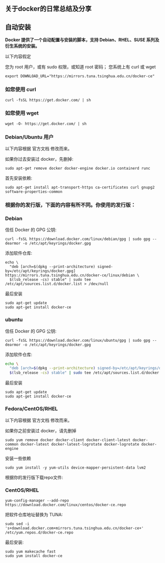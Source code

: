 ## 关于docker的日常总结及分享
## 自动安装
**Docker 提供了一个自动配置与安装的脚本，支持 Debian、RHEL、SUSE 系列及衍生系统的安装。**

以下内容假定

您为 root 用户，或有 sudo 权限，或知道 root 密码；
您系统上有 curl 或 wget

```
export DOWNLOAD_URL="https://mirrors.tuna.tsinghua.edu.cn/docker-ce"
```


### 如您使用 curl
```
curl -fsSL https://get.docker.com/ | sh
```


### 如您使用 wget
```
wget -O- https://get.docker.com/ | sh
```

### Debian/Ubuntu 用户

以下内容根据 官方文档 修改而来。

如果你过去安装过 docker，先删掉:

```
sudo apt-get remove docker docker-engine docker.io containerd runc
```
首先安装依赖:

```
sudo apt-get install apt-transport-https ca-certificates curl gnupg2 software-properties-common
```
### 根据你的发行版，下面的内容有所不同。你使用的发行版： 

### Debian
信任 Docker 的 GPG 公钥:

```
curl -fsSL https://download.docker.com/linux/debian/gpg | sudo gpg --dearmor -o /etc/apt/keyrings/docker.gpg
```
添加软件仓库:

```
echo \
  "deb [arch=$(dpkg --print-architecture) signed-by=/etc/apt/keyrings/docker.gpg] https://mirrors.tuna.tsinghua.edu.cn/docker-ce/linux/debian \
  $(lsb_release -cs) stable" | sudo tee /etc/apt/sources.list.d/docker.list > /dev/null
```
最后安装

```
sudo apt-get update
sudo apt-get install docker-ce
```
### ubuntu

信任 Docker 的 GPG 公钥:



```
curl -fsSL https://download.docker.com/linux/ubuntu/gpg | sudo gpg --dearmor -o /etc/apt/keyrings/docker.gpg
```

添加软件仓库:



```bash
echo \
  "deb [arch=$(dpkg --print-architecture) signed-by=/etc/apt/keyrings/docker.gpg] https://mirrors.tuna.tsinghua.edu.cn/docker-ce/linux/ubuntu \
  $(lsb_release -cs) stable" | sudo tee /etc/apt/sources.list.d/docker.list > /dev/null
```

最后安装

```
sudo apt-get update
sudo apt-get install docker-ce
```

### Fedora/CentOS/RHEL
以下内容根据 官方文档 修改而来。

如果你之前安装过 docker，请先删掉

```
sudo yum remove docker docker-client docker-client-latest docker-common docker-latest docker-latest-logrotate docker-logrotate docker-engine
```
安装一些依赖

```
sudo yum install -y yum-utils device-mapper-persistent-data lvm2
```
根据你的发行版下载repo文件: 
### CentOS/RHEL
```
yum-config-manager --add-repo https://download.docker.com/linux/centos/docker-ce.repo
```
把软件仓库地址替换为 TUNA:

```
sudo sed -i 's+download.docker.com+mirrors.tuna.tsinghua.edu.cn/docker-ce+' /etc/yum.repos.d/docker-ce.repo
```
最后安装:

```
sudo yum makecache fast
sudo yum install docker-ce
```